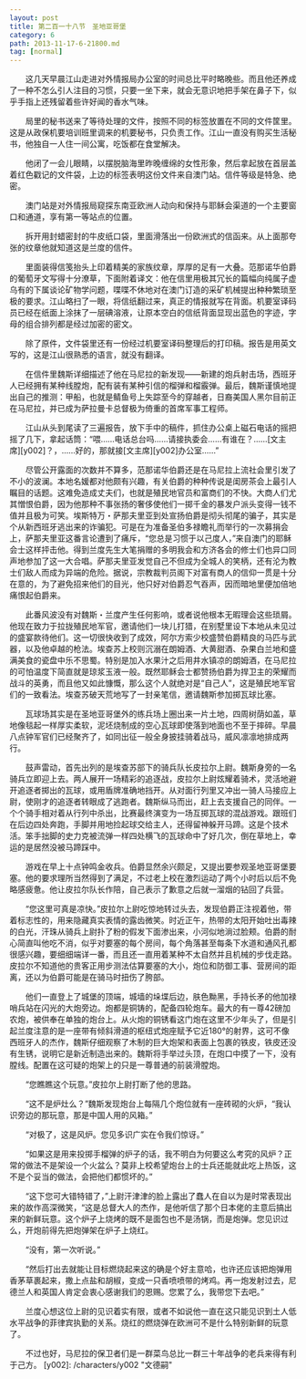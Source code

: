 ```yaml
---
layout: post
title: 第二百一十八节　圣地亚哥堡
category: 6
path: 2013-11-17-6-21800.md
tag: [normal]
---
```


　　这几天早晨江山走进对外情报局办公室的时间总比平时略晚些。而且他还养成了一种不怎么引人注目的习惯，只要一坐下来，就会无意识地把手架在鼻子下，似乎手指上还残留着些许好闻的香水气味。

　　局里的秘书送来了等待处理的文件，按照不同的标签放置在不同的文件筐里。这是从政保机要培训班里调来的机要秘书，只负责工作。江山一直没有购买生活秘书，他独自一人住一间公寓，吃饭都在食堂解决。

　　他闭了一会儿眼睛，以摆脱脑海里昨晚缠绵的女性形象，然后拿起放在首层盖着红色戳记的文件袋，上边的标签表明这份文件来自澳门站。信件等级是特急、绝密。

　　澳门站是对外情报局窥探东南亚欧洲人动向和保持与耶稣会渠道的一个主要窗口和通道，享有第一等站点的位置。

　　拆开用封蜡密封的牛皮纸口袋，里面滑落出一份欧洲式的信函来。从上面那夸张的纹章他就知道这是兰度的信件。

　　里面装得信笺抬头上印着精美的家族纹章，厚厚的足有一大叠。范那诺华伯爵的葡萄牙文写得十分潦草，下面附着译文：他在信里用极其冗长的篇幅向纯属子虚乌有的下属谈论矿物学问题，喋喋不休地对在澳门订造的采矿机械提出种种繁琐至极的要求。江山略扫了一眼，将信纸翻过来，真正的情报就写在背面。机要室译码员已经在纸面上涂抹了一层碘溶液，让原本空白的信纸背面显现出蓝色的字迹，字母的组合排列都是经过加密的密文。

　　除了原件，文件袋里还有一份经过机要室译码整理后的打印稿。报告是用英文写的，这是江山很熟悉的语言，就没有翻译。

　　在信件里魏斯详细描述了他在马尼拉的新发现――新建的炮兵射击场，西班牙人已经拥有某种线膛炮，配有装有某种引信的榴弹和榴霰弹。最后，魏斯谨慎地提出自己的推测：甲船，也就是鲭鱼号上失踪至今的穿越者，日裔美国人黑尔目前正在马尼拉，并已成为萨拉曼卡总督极为倚重的首席军事工程师。

　　江山从头到尾读了三遍报告，放下手中的稿件，抓住办公桌上磁石电话的摇把摇了几下，拿起话筒：“喂……电话总台吗……请接执委会……有谁在？……[文主席][y002]？，……好的，那就接[文主席][y002]办公室……”

　　尽管公开露面的次数并不算多，范那诺华伯爵还是在马尼拉上流社会里引发了不小的波澜。本地名媛都对他颇有兴趣，有关伯爵的种种传说是闺房茶会上最引人瞩目的话题。这难免造成丈夫们，也就是殖民地官员和富商们的不快。大商人们尤其憎恨伯爵，因为他那种不事张扬的奢侈使他们一掷千金的暴发户派头变得一钱不值并且极为可笑。埃斯特万・萨那夫里亚到处宣扬伯爵是彻头彻尾的骗子，其实是个从新西班牙逃出来的诈骗犯。可是在为准备圣伯多禄瞻礼而举行的一次募捐会上，萨那夫里亚这番言论遭到了痛斥，“您总是习惯于以己度人，”来自澳门的耶稣会士这样抨击他。得到兰度先生大笔捐赠的多明我会和方济各会的修士们也异口同声地参加了这一大合唱。萨那夫里亚发觉自己不但成为全城人的笑柄，还有沦为教士们敌人而成为异端的危险。据说，宗教裁判员阁下对富有商人的信仰一贯是十分在意的，为了避免招来他们的目光，他只好对伯爵忍气吞声，因而暗地里便加倍地痛恨起伯爵来。

　　此番风波没有对魏斯・兰度产生任何影响，或者说他根本无暇理会这些琐屑。他现在致力于拉拢殖民地军官，邀请他们一块儿打猎，在别墅里设下本地从未见过的盛宴款待他们。这一切很快收到了成效，阿尔方索少校盛赞伯爵精良的马匹与武器，以及他卓越的枪法。埃查苏上校则沉溺在朗姆酒、大黄甜酒、杂果白兰地和盛满美食的瓷盘中乐不思蜀。特别是加入水果汁之后用井水镇凉的朗姆酒，在马尼拉的可怕温度下简直就是琼浆玉液一般。既然耶稣会士都赞扬伯爵为捍卫主的荣耀而战斗的英勇，而且他又如此慷慨，那么这个人就绝对是“自己人”，这是殖民地军官们的一致看法。埃查苏破天荒地写了一封亲笔信，邀请魏斯参加掷瓦球比塞。

　　瓦球场其实是在圣地亚哥堡外的练兵场上圈出来一片土地，四周树荫如盖，草地像毯起一样厚实柔软，泥坯烧制成的空心瓦球即使落到地面也不至于摔碎。早晨八点钟军官们已经聚齐了，如同出征一般全身披挂骑着战马，威风凛凛地排成两行。

　　鼓声雷动，首先出列的是埃查苏部下的骑兵队长皮拉尔上尉。魏斯身旁的一名骑兵立即迎上去。两人展开一场精彩的追逐战，皮拉尔上尉炫耀着骑术，灵活地避开追逐者掷出的瓦球，或用盾牌准确地挡开。从对面行列里又冲出一骑人马接应上尉，使刚才的追逐者转眼成了逃跑者。魏斯纵马而出，赶上去支援自己的同伴。一个个骑手相对着从行列中杀出，比赛最终演变为一场互掷瓦球的混战游戏。跟班们在后边四处奔跑，手脚并用地捡起球交给主人，还得留神躲开马蹄。这是个技术活。笨手拙脚的史力克被流弹一样四处横飞的瓦球命中了好几次，倒在草地上，幸运的是居然没被马蹄踩中。

　　游戏在早上十点钟鸣金收兵。伯爵显然余兴颇足，又提出要参观圣地亚哥堡要塞。他的要求理所当然得到了满足，不过老上校在激烈运动了两个小时后以后不免略感疲惫。他让皮拉尔队长作陪，自己表示了歉意之后就一溜烟的钻回了兵营。

　　“您这里可真是凉快。”皮拉尔上尉吃惊地转过头去，发现伯爵正注视着他，带着标志性的，用来隐藏真实表情的露齿微笑。时近正午，热带的太阳开始吐出毒辣的白光，汗珠从骑兵上尉扑了粉的假发下面渗出来，小河似地淌过脸颊。伯爵的耐心简直叫他吃不消，似乎对要塞的每个房间，每个角落甚至每条下水道和通风孔都很感兴趣，要细细端详一番，而且还一直用着某种不太自然并且机械的步伐走路。皮拉尔不知道他的贵客正用步测法估算要塞的大小，炮位和防御工事、营房间的距离，还以为伯爵可能是在骑马时扭伤了胯部。

　　他们一直登上了城堡的顶端，城墙的垛堞后边，肤色黝黑，手持长矛的他加禄哨兵站在闪光的大炮旁边。炮都是铜铸的，配备四轮炮车。最大的有一尊42磅加农炮，被供奉在单独的炮台上。从火炮的铜锈看这门炮在这里不少年头了，但是引起兰度注意的是一座带有倾斜滑道的枢纽式炮座赋予它近180°的射界，这可不像西班牙人的杰作，魏斯仔细观察了木制的巨大炮架和表面上包裹的铁皮，铁皮还没有生锈，说明它是新近制造出来的。魏斯将手举过头顶，在炮口中摸了一下，没有膛线。配置在这可疑的炮架上的只是一尊普通的前装滑膛炮。

　　“您瞧瞧这个玩意。”皮拉尔上尉打断了他的思路。

　　“这不是炉灶么？”魏斯发现炮台上每隔几个炮位就有一座砖砌的火炉，“我认识旁边的那玩意，那是中国人用的风箱。”

　　“对极了，这是风炉。您见多识广实在令我们惊讶。”

　　“如果这是用来投掷手榴弹的炉子的话，我不明白为何要这么考究的风炉？正常的做法不是架设一个火盆么？莫非上校希望炮台上的士兵还能就此吃上热饭，这不是个妥当的做法，会把他们都惯坏的。”

　　“这下您可大错特错了，”上尉汗津津的脸上露出了蠢人在自以为是时常表现出来的故作高深微笑，“这是总督大人的杰作，是他听信了那个日本佬的主意后搞出来的新鲜玩意。这个炉子上烧烤的既不是面包也不是汤锅，而是炮弹。您见识过么，开炮前得先把炮弹架在炉子上烧红。

　　“没有，第一次听说。”

　　“然后打出去就能让目标燃烧起来这的确是个好主意哈，也许还应该把炮弹用香茅草裹起来，撒上点盐和胡椒，变成一只香喷喷带的烤鸡。再一炮发射过去，尼德兰人和英国人肯定会衷心感谢我们的恩赐。您累了么，我带您下去吧。”

　　兰度心想这位上尉的见识着实有限，或者不如说他一直在这只能见识到土人低水平战争的菲律宾执勤的关系。烧红的燃烧弹在欧洲可不是什么特别新鲜的玩意了。

　　不过也好，马尼拉的保卫者们是一群菜鸟总比一群三十年战争的老兵来得有利于己方。
[y002]: /characters/y002 "文德嗣"
